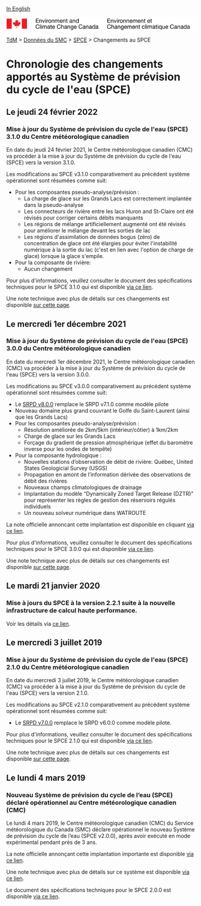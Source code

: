 [In English](changelog_wcps_en.md)

![ECCC logo](../../img_eccc-logo.png)

[TdM](../../readme_fr.md) > [Données du SMC](../readme_fr.md) > [SPCE](readme_wcps_fr.md) > Changements au SPCE

# Chronologie des changements apportés au Système de prévision du cycle de l'eau (SPCE)

## Le jeudi 24 février 2022

### Mise à jour du Système de prévision du cycle de l'eau (SPCE) 3.1.0 du Centre météorologique canadien

En date du jeudi 24 février 2021, le Centre météorologique canadien (CMC) va procéder à la mise à jour du Système de prévision du cycle de l'eau (SPCE) vers la version 3.1.0.

Les modifications au SPCE v3.1.0 comparativement au précédent système opérationnel sont résumées comme suit:

* Pour les composantes pseudo-analyse/prévision :
    * La charge de glace sur les Grands Lacs est correctement implantée dans la pseudo-analyse
    * Les connecteurs de rivière entre les lacs Huron and St-Claire ont été révisés pour corriger certains débits manquants
    * Les régions de mélange artificiellement augmenté ont été révisés pour améliorer le mélange devant les sorties de lac
    * Les régions d'assimilation de données bogus (zéro) de concentration de glace ont été élargies pour éviter l'instabilité numérique à la sortie du lac (c'est en lien avec l'option de charge de glace) lorsque la glace s'empile.
* Pour la composante de rivière:
    * Aucun changement

Pour plus d'informations, veuillez consulter le document des spécifications techniques pour le SPCE 3.1.0 qui est disponible [via ce lien](https://collaboration.cmc.ec.gc.ca/cmc/CMOI/product_guide/docs/tech_specifications/tech_specifications_WCPS_3.1.0_f.pdf).

Une note technique avec plus de détails sur ces changements est disponible [sur cette page](https://collaboration.cmc.ec.gc.ca/cmc/CMOI/product_guide/docs/tech_notes/technote_wcps-310_f.pdf).

## Le mercredi 1er décembre 2021

### Mise à jour du Système de prévision du cycle de l'eau (SPCE) 3.0.0 du Centre météorologique canadien

En date du mercredi 1er décembre 2021, le Centre météorologique canadien (CMC) va procéder à la mise à jour du Système de prévision du cycle de l'eau (SPCE) vers la version 3.0.0.

Les modifications au SPCE v3.0.0 comparativement au précédent système opérationnel sont résumées comme suit:

* Le [SRPD v8.0.0](../nwp_rdps/changelog_rdps_fr.md) remplace le SRPD v7.1.0 comme modèle pilote
* Nouveau domaine plus grand couvrant le Golfe du Saint-Laurent (ainsi que les Grands Lacs)
* Pour les composantes pseudo-analyse/prévision :
    * Résolution améliorée de 2km/5km (intérieur/côtier) à 1km/2km
    * Charge de glace sur les Grands Lacs
    * Forçage du gradient de pression atmosphérique (effet du baromètre inverse pour les ondes de tempête)
* Pour la composante hydrologique :
    * Nouvelles stations d’observation de débit de rivière: Québec, United States Geologicial Survey (USGS)
    * Propagation en amont de l’information dérivée des observations de débit des rivières
    * Nouveaux champs climatologiques de drainage
    * Implantation du modèle “Dynamically Zoned Target Release (DZTR)” pour représenter les règles de gestion des réservoirs régulés individuels
    * Un nouveau solveur numérique dans WATROUTE

La note officielle annoncant cette implantation est disponible en cliquant [via ce lien](https://dd.meteo.gc.ca/doc/genots/2021/11/26/NOCN03_CWAO_262118___50159).

Pour plus d'informations, veuillez consulter le document des spécifications techniques pour le SPCE 3.0.0 qui est disponible [via ce lien](https://collaboration.cmc.ec.gc.ca/cmc/CMOI/product_guide/docs/tech_specifications/tech_specifications_WCPS_3.0.0_f.pdf).

Une note technique avec plus de détails sur ces changements est disponible [sur cette page](https://collaboration.cmc.ec.gc.ca/cmc/CMOI/product_guide/docs/tech_notes/technote_wcps-300_f.pdf).

## Le mardi 21 janvier 2020

### Mise à jours du SPCE à la version 2.2.1 suite à la nouvelle infrastructure de calcul haute performance. 

Voir les détails via [ce lien](../changelog_multisystems_fr.md).

## Le mercredi 3 juillet 2019

### Mise à jour du Système de prévision du cycle de l'eau (SPCE) 2.1.0 du Centre météorologique canadien

En date du mercredi 3 juillet 2019, le Centre météorologique canadien (CMC) va procéder à la mise à jour du Système de prévision du cycle de l'eau (SPCE) vers la version 2.1.0.

Les modifications au SPCE v2.1.0 comparativement au précédent système opérationnel sont résumées comme suit:

* Le [SRPD v7.0.0](../nwp_rdps/changelog_rdps_fr.md) remplace le SRPD v6.0.0 comme modèle pilote.

Pour plus d'informations, veuillez consulter le document des spécifications techniques pour le SPCE 2.1.0 qui est disponible [via ce lien](https://collaboration.cmc.ec.gc.ca/cmc/CMOI/product_guide/docs/tech_specifications/tech_specifications_WCPS_2.1.0_f.pdf).

Une note technique avec plus de détails sur ces changements est disponible [sur cette page](https://collaboration.cmc.ec.gc.ca/cmc/CMOI/product_guide/docs/tech_notes/technote_wcps-210_f.pdf).

## Le lundi 4 mars 2019

### Nouveau Système de prévision du cycle de l’eau (SPCE) déclaré opérationnel au Centre météorologique canadien (CMC)

Le lundi 4 mars 2019, le Centre météorologique canadien (CMC) du Service météorologique du Canada (SMC) déclare opérationnel le nouveau Système de prévision du cycle de l’eau (SPCE v2.0.0), après avoir exécuté en mode expérimental pendant près de 3 ans.

La note officielle annonçant cette implantation importante est disponible [via ce lien](http://dd.meteo.gc.ca/doc/genots/2019/03/04/NOCN03_CWAO_041525___40141).

Une note technique avec plus de détails sur ce système est disponible [via ce lien](https://collaboration.cmc.ec.gc.ca/cmc/CMOI/product_guide/docs/tech_notes/technote_wcps-200_20190304_f.pdf).

Le document des spécifications techniques pour le SPCE 2.0.0 est disponible [via ce lien](https://collaboration.cmc.ec.gc.ca/cmc/CMOI/product_guide/docs/tech_specifications/tech_specifications_WCPS_2.0.0_f.pdf).